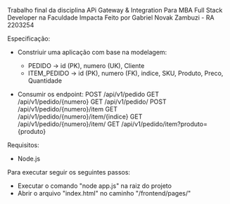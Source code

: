 Trabalho final da disciplina APi Gateway & Integration
Para MBA Full Stack Developer na Faculdade Impacta
Feito por Gabriel Novak Zambuzi - RA 2203254

Especificação:
- Constriuir uma aplicação com base na modelagem:
  + PEDIDO -> id (PK), numero (UK), Cliente
  + ITEM_PEDIDO -> id (PK), numero (FK), indice, SKU, Produto, Preco, Quantidade

- Consumir os endpoint:
    POST /api/v1/pedido
    GET  /api/v1/pedido/{numero}
    GET  /api/v1/pedido/
    POST /api/v1/pedido/{numero}/item
    GET  /api/v1/pedido/{numero}/item/{indice}
    GET  /api/v1/pedido/{numero}/item/
    GET  /api/v1/pedido/item?produto={produto}

Requisitos:
- Node.js

Para executar seguir os seguintes passos:
- Executar o comando "node app.js" na raiz do projeto
- Abrir o arquivo "index.html" no caminho "/frontend/pages/"
